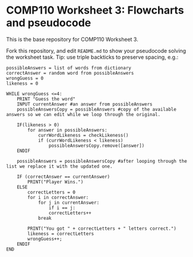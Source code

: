 # COMP110 Worksheet 3: Flowcharts and pseudocode

This is the base repository for COMP110 Worksheet 3.

Fork this repository, and edit `README.md` to show your pseudocode solving the worksheet task. Tip: use triple backticks to preserve spacing, e.g.:

```
possibleAnswers = list of words from dictionary
correctAnswer = random word from possibleAnswers	
wrongGuess = 0
likeness = 0

WHILE wrongGuess <=4:
	PRINT "Guess the word"
	INPUT currentAnswer #an answer from possibleAnswers
	possibleAnswersCopy = possibleAnswers #copy of the available answers so we can edit while we loop through the original.
	
	IF(likeness > 0)
		for answer in possibleAnswers:
			currWordLikeness = checkLikeness() 
			if (currWordLikeness < likeness)
				possibleAnswersCopy.remove([answer])
	ENDIF
	
	possibleAnswers = possibleAnswersCopy #after looping through the list we replace it with the updated one.
	
	IF (correctAnswer == currentAnswer)
		PRINT("Player Wins.")
	ELSE
		correctLetters = 0
		for i in correctAnswer:
			for j in currentAnswer:
				if i == j:
				correctLetters++
			break
			
		PRINT("You got " + correctLetters + " letters correct.")
		likeness = correctLetters
		wrongGuess++;
	ENDIF
END
```
